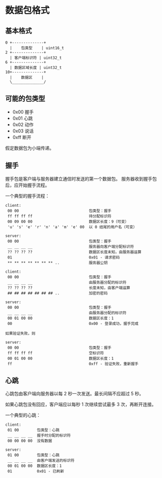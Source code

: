 # 数据包格式

## 基本格式

```
0 +--------------+
  |    包类型    | uint16_t
2 +--------------+
  | 客户端标识符 | uint32_t
6 +--------------+
  | 数据区域长度 | uint32_t
10+--------------+
  |    数据区    |
  \______________/
```

## 可能的包类型

+ 0x00 握手
+ 0x01 心跳
+ 0x02 动作
+ 0x03 说话
+ 0xff 断开

假定数据包为小端传递。

## 握手

握手包是客户端与服务器建立通信时发送的第一个数据包。
服务器收到握手包后，应开始握手流程。

一个典型的握手流程：

```
client:
 00 00                               包类型：握手
 ff ff ff ff                         待分配标识符
 00 09 00 00                         数据区长度：9（可变）
 'u' 's' 'e' 'r' 'n' 'a' 'm' 'e' 00  以 0 结尾的用户名（可变）

server:
 00 00                               包类型：握手
 __ __ __ __                         服务器向客户端分配标识符
 ?? ?? ?? ??                         数据区长度未知，由服务器运算
 01                                  0x01 - 请求密码
 ** ** ** ** ** ** ** ..             服务器公钥

client:
 00 00                               包类型：握手
 __ __ __ __                         由服务器分配的标识符
 ?? ?? ?? ??                         长度未知，由客户端运算
 ## ## ## ## ## ## ## ..             加密的密码

server:
 00 00                               包类型：握手
 __ __ __ __                         由服务器分配的标识符
 00 01 00 00                         数据区长度：1
 00                                  0x00 - 登录成功，握手完成

如果验证失败，则

server:
 00 00                               包类型：握手
 ff ff ff ff                         空标识符
 00 01 00 00                         数据区长度：1
 ff                                  0xff - 验证失败，重新握手
```

## 心跳

心跳包由客户端向服务器以每 2 秒一次发送。最长间隔不应超过 5 秒。

如果心跳包没有回应，客户端应以每秒 1 次继续尝试最多 3 次，再断开连接。

一个典型的心跳：

```
client:
 01 00        包类型：心跳
 __ __ __ __  握手时分配的标识符
 00 00 00 00  没有数据

server:
 01 00        包类型：心跳
 __ __ __ __  由客户端发送的标识符
 00 01 00 00  数据区长度：1
 01           0x01 - 已刷新
```
